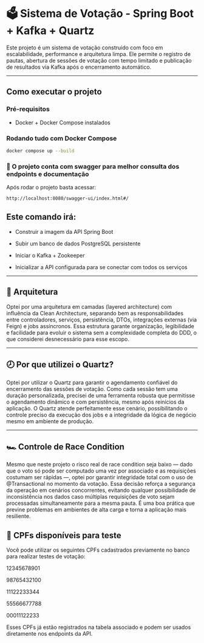 # 🗳️ Sistema de Votação - Spring Boot + Kafka + Quartz

Este projeto é um sistema de votação construído com foco em escalabilidade, performance e arquitetura limpa. Ele permite o registro de pautas, abertura de sessões de votação com tempo limitado e publicação de resultados via Kafka após o encerramento automático.

---

## Como executar o projeto

### Pré-requisitos

- Docker + Docker Compose instalados

### Rodando tudo com Docker Compose

```bash
docker compose up --build
```
### 📗 O projeto conta com swagger para melhor consulta dos endpoints e documentação
Após rodar o projeto basta acessar:
```
http://localhost:8080/swagger-ui/index.html#/
```

## Este comando irá:
- Construir a imagem da API Spring Boot

- Subir um banco de dados PostgreSQL persistente

- Iniciar o Kafka + Zookeeper

- Inicializar a API configurada para se conectar com todos os serviços
---
## 🧱 Arquitetura

Optei por uma arquitetura em camadas (layered architecture) com influência da Clean Architecture, separando bem as responsabilidades entre controladores, serviços, persistência, DTOs, integrações externas (via Feign) e jobs assíncronos. Essa estrutura garante organização, legibilidade e facilidade para evoluir o sistema sem a complexidade completa do DDD, o que considerei desnecessário para esse escopo.

---
## 🕗 Por que utilizei o Quartz?
Optei por utilizar o Quartz para garantir o agendamento confiável do encerramento das sessões de votação. Como cada sessão tem uma duração personalizada, precisei de uma ferramenta robusta que permitisse o agendamento dinâmico e com persistência, mesmo após reinícios da aplicação. O Quartz atende perfeitamente esse cenário, possibilitando o controle preciso da execução dos jobs e a integridade da lógica de negócio mesmo em ambiente de produção.

---
## 🏎️ Controle de Race Condition
Mesmo que neste projeto o risco real de race condition seja baixo — dado que o voto só pode ser computado uma vez por associado e as requisições costumam ser rápidas —, optei por garantir integridade total com o uso de @Transactional no momento da votação. Essa decisão reforça a segurança da operação em cenários concorrentes, evitando qualquer possibilidade de inconsistência nos dados caso múltiplas requisições de voto sejam processadas simultaneamente para a mesma pauta. É uma boa prática que previne problemas em ambientes de alta carga e torna a aplicação mais resiliente.

## 🧪 CPFs disponíveis para teste
Você pode utilizar os seguintes CPFs cadastrados previamente no banco para realizar testes de votação:

12345678901

98765432100

11122233344

55566677788

00011122233

Esses CPFs já estão registrados na tabela associado e podem ser usados diretamente nos endpoints da API.






